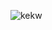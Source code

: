 ![kekw](https://imgs.search.brave.com/LOcp2v6yQTHD5rhToI2N5kPcox-uWk6Yn-CGM6Mz5as/rs:fit:900:506:1/g:ce/aHR0cHM6Ly9pbWFn/ZXMuZ3V0ZWZyYWdl/Lm5ldC9tZWRpYS9m/cmFnZW4vYmlsZGVy/L2ZpbmRldC1paHIt/dHdlbnR5NHRpbS1j/cmluZ2UvMF9mdWxs/LmpwZz92PTE2NTE1/MjIxNzcwMDA)
